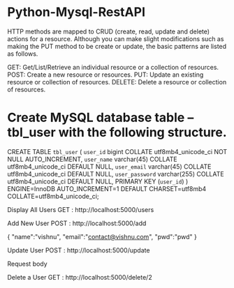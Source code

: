 # Python-Mysql-RestAPI

HTTP methods are mapped to CRUD (create, read, update and delete) actions for a resource. Although you can make slight modifications such as making the PUT method to be create or update, the basic patterns are listed as follows.

GET: Get/List/Retrieve an individual resource or a collection of resources.
POST: Create a new resource or resources.
PUT: Update an existing resource or collection of resources.
DELETE: Delete a resource or collection of resources.

# Create MySQL database table – tbl_user with the following structure.

CREATE TABLE `tbl_user` (
  `user_id` bigint COLLATE utf8mb4_unicode_ci NOT NULL AUTO_INCREMENT,
  `user_name` varchar(45) COLLATE utf8mb4_unicode_ci DEFAULT NULL,
  `user_email` varchar(45) COLLATE utf8mb4_unicode_ci DEFAULT NULL,
  `user_password` varchar(255) COLLATE utf8mb4_unicode_ci DEFAULT NULL,
  PRIMARY KEY (`user_id`)
) ENGINE=InnoDB AUTO_INCREMENT=1 DEFAULT CHARSET=utf8mb4 COLLATE=utf8mb4_unicode_ci;



Display All Users
GET : http://localhost:5000/users

Add New User
POST  : http://localhost:5000/add

{
	"name":"vishnu",
	"email":"contact@vishnu.com",
	"pwd":"pwd"
}

Update User
POST : http://localhost:5000/update

Request body

Delete a User
GET : http://localhost:5000/delete/2